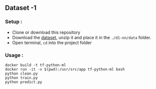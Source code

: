 ## Dataset -1

### Setup :
- Clone or download this repository
- Download the [dataset](https://www.kaggle.com/ashokpant/devanagari-character-dataset), unzip it and place it in the `./d1-nn/data` folder.
- Open terminal, `cd` into the project folder

### Usage :
```
docker build -t tf-python-ml
docker run -it -v $(pwd):/usr/src/app tf-python-ml bash
python clean.py
python train.py
python predict.py
```